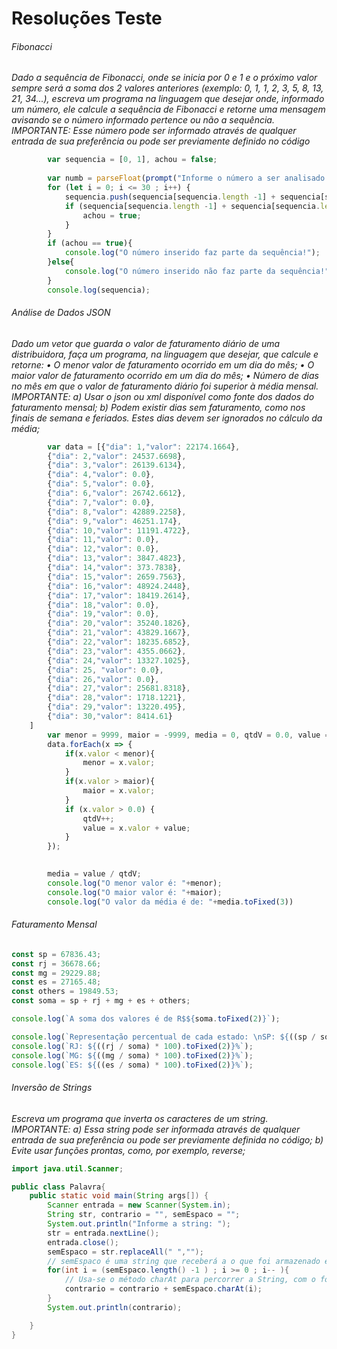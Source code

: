 # Resoluções Teste

###### Fibonacci

*Dado a sequência de Fibonacci, onde se inicia por 0 e 1 e o próximo valor sempre será a soma dos 2 valores anteriores (exemplo: 0, 1, 1, 2, 3, 5, 8, 13, 21, 34...), escreva um programa na linguagem que desejar onde, informado um número, ele calcule a sequência de Fibonacci e retorne uma mensagem avisando se o número informado pertence ou não a sequência.
IMPORTANTE:
Esse número pode ser informado através de qualquer entrada de sua preferência ou pode ser previamente definido no código*

```javascript     
        var sequencia = [0, 1], achou = false;
        
        var numb = parseFloat(prompt("Informe o número a ser analisado: "));
        for (let i = 0; i <= 30 ; i++) {
            sequencia.push(sequencia[sequencia.length -1] + sequencia[sequencia.length - 2])
            if (sequencia[sequencia.length -1] + sequencia[sequencia.length - 2] == numb){
                achou = true;
            } 
        }
        if (achou == true){
            console.log("O número inserido faz parte da sequência!");
        }else{
            console.log("O número inserido não faz parte da sequência!");
        }
        console.log(sequencia);
```

###### Análise de Dados JSON

*Dado um vetor que guarda o valor de faturamento diário de uma distribuidora, faça um programa, na linguagem que desejar, que calcule e retorne:
• O menor valor de faturamento ocorrido em um dia do mês;
• O maior valor de faturamento ocorrido em um dia do mês;
• Número de dias no mês em que o valor de faturamento diário foi superior à média mensal.
IMPORTANTE:
a) Usar o json ou xml disponível como fonte dos dados do faturamento mensal;
b) Podem existir dias sem faturamento, como nos finais de semana e feriados. Estes dias devem ser ignorados no cálculo da média;*

```javascript    
        var data = [{"dia": 1,"valor": 22174.1664},
        {"dia": 2,"valor": 24537.6698},
        {"dia": 3,"valor": 26139.6134},
        {"dia": 4,"valor": 0.0},
        {"dia": 5,"valor": 0.0},
        {"dia": 6,"valor": 26742.6612},
        {"dia": 7,"valor": 0.0},
        {"dia": 8,"valor": 42889.2258},
        {"dia": 9,"valor": 46251.174},
        {"dia": 10,"valor": 11191.4722},
        {"dia": 11,"valor": 0.0},
        {"dia": 12,"valor": 0.0},
        {"dia": 13,"valor": 3847.4823},
        {"dia": 14,"valor": 373.7838},
        {"dia": 15,"valor": 2659.7563},
        {"dia": 16,"valor": 48924.2448},
        {"dia": 17,"valor": 18419.2614},
        {"dia": 18,"valor": 0.0},
        {"dia": 19,"valor": 0.0},
        {"dia": 20,"valor": 35240.1826},
        {"dia": 21,"valor": 43829.1667},
        {"dia": 22,"valor": 18235.6852},
        {"dia": 23,"valor": 4355.0662},
        {"dia": 24,"valor": 13327.1025},
        {"dia": 25, "valor": 0.0},
        {"dia": 26,"valor": 0.0},
        {"dia": 27,"valor": 25681.8318},
        {"dia": 28,"valor": 1718.1221},
        {"dia": 29,"valor": 13220.495},
        {"dia": 30,"valor": 8414.61}
    ]
        var menor = 9999, maior = -9999, media = 0, qtdV = 0.0, value = 0;
        data.forEach(x => {
            if(x.valor < menor){
                menor = x.valor;
            }
            if(x.valor > maior){
                maior = x.valor;
            }
            if (x.valor > 0.0) {
                qtdV++;
                value = x.valor + value;
            }
        });

        
        media = value / qtdV;
        console.log("O menor valor é: "+menor);
        console.log("O maior valor é: "+maior);
        console.log("O valor da média é de: "+media.toFixed(3))
```

###### Faturamento Mensal

```javascript 
const sp = 67836.43;
const rj = 36678.66;
const mg = 29229.88;
const es = 27165.48;
const others = 19849.53;
const soma = sp + rj + mg + es + others;

console.log(`A soma dos valores é de R$${soma.toFixed(2)}`);

console.log(`Representação percentual de cada estado: \nSP: ${((sp / soma) * 100).toFixed(2)}%`);
console.log(`RJ: ${((rj / soma) * 100).toFixed(2)}%`);
console.log(`MG: ${((mg / soma) * 100).toFixed(2)}%`);
console.log(`ES: ${((es / soma) * 100).toFixed(2)}%`);


```

###### Inversão de Strings

*Escreva um programa que inverta os caracteres de um string.
IMPORTANTE:
a) Essa string pode ser informada através de qualquer entrada de sua preferência ou pode ser previamente definida no código;
b) Evite usar funções prontas, como, por exemplo, reverse;*

```Java
import java.util.Scanner;

public class Palavra{
    public static void main(String args[]) {
        Scanner entrada = new Scanner(System.in);
        String str, contrario = "", semEspaco = "";
        System.out.println("Informe a string: ");
        str = entrada.nextLine();
        entrada.close();
        semEspaco = str.replaceAll(" ","");
        // semEspaco é uma string que receberá a o que foi armazenado em str sem os espaços, usando o método replaceAll
        for(int i = (semEspaco.length() -1 ) ; i >= 0 ; i-- ){
            // Usa-se o método charAt para percorrer a String, com o for acima, percorremos o vetor de trás para frente e vamos imprimindo as letras percorridas
            contrario = contrario + semEspaco.charAt(i);
        }
        System.out.println(contrario);

    }
}

```

